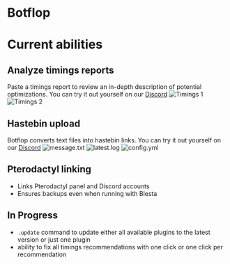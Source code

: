 # Botflop

# Current abilities
## Analyze timings reports
Paste a timings report to review an in-depth description of potential optimizations. You can try it out yourself on our [Discord](https://discord.gg/zsz3PzT)
![Timings 1](https://i.imgur.com/MT6ScnL.png)
![Timings 2](https://i.imgur.com/2ApteF5.png)

## Hastebin upload
Botflop converts text files into hastebin links. You can try it out yourself on our [Discord](https://discord.gg/zsz3PzT)
![message.txt](https://i.imgur.com/JAuL3zy.png)
![latest.log](https://i.imgur.com/AoZGQRi.png)
![config.yml](https://i.imgur.com/qovRot8.png)

## Pterodactyl linking
* Links Pterodactyl panel and Discord accounts
* Ensures backups even when running with Blesta

## In Progress
* `.update` command to update either all available plugins to the latest version or just one plugin
* ability to fix all timings recommendations with one click or one click per recommendation
